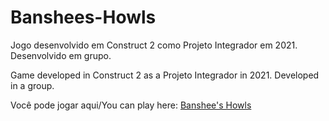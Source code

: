 # Banshees-Howls
 Jogo desenvolvido em Construct 2 como Projeto Integrador em 2021.
 Desenvolvido em grupo.

 Game developed in Construct 2 as a Projeto Integrador in 2021.
 Developed in a group.

 Você pode jogar aqui/You can play here: [Banshee's Howls]([https://seu-usuario.github.io/seu-repositorio/](https://plsmendonca.github.io/Banshee-s-Howls))
